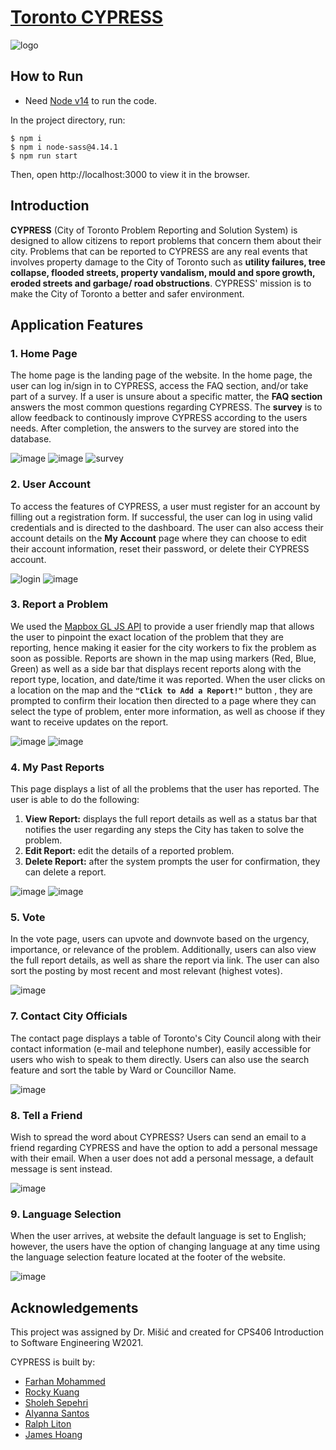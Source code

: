 # [Toronto CYPRESS](https://cypressw2021.netlify.app/)

![logo](https://user-images.githubusercontent.com/72548456/114451620-716fe600-9ba5-11eb-87e3-27c81cd03b7b.png)

## How to Run

-   Need [Node v14](https://nodejs.org/en/blog/release/v14.4.0/) to run the code.

In the project directory, run:

```
$ npm i
$ npm i node-sass@4.14.1
$ npm run start
```

Then, open http://localhost:3000 to view it in the browser.

## Introduction

**CYPRESS** (City of Toronto Problem Reporting and Solution System) is designed to allow citizens to report problems that concern them about their city. Problems that can be reported to CYPRESS are any real events that involves property damage to the City of Toronto such as **utility failures, tree collapse, flooded streets, property vandalism, mould and spore growth, eroded streets and garbage/ road obstructions**. CYPRESS' mission is to make the City of Toronto a better and safer environment.

## Application Features

### 1. Home Page

The home page is the landing page of the website. In the home page, the user can log in/sign in to CYPRESS, access the FAQ section, and/or take part of a survey. If a user is unsure about a specific matter, the **FAQ section** answers the most common questions regarding CYPRESS. The **survey** is to allow feedback to continously improve CYPRESS according to the users needs. After completion, the answers to the survey are stored into the database.

![image](https://user-images.githubusercontent.com/72548456/114468926-375d0f00-9bba-11eb-958f-afb7abe99092.png)
![image](https://user-images.githubusercontent.com/72548456/114639210-3c45bf80-9c9b-11eb-8608-c590d8d8481e.png)
![survey](https://user-images.githubusercontent.com/72548456/114468784-05e44380-9bba-11eb-9960-4b3a86da52c2.png)

### 2. User Account

To access the features of CYPRESS, a user must register for an account by filling out a registration form. If successful, the user can log in using valid credentials and is directed to the dashboard. The user can also access their account details on the **My Account** page where they can choose to edit their account information, reset their password, or delete their CYPRESS account.

![login](https://user-images.githubusercontent.com/72548456/114472052-9709e900-9bbf-11eb-8c99-03d15a920492.png)
![image](https://user-images.githubusercontent.com/72548456/114639294-731bd580-9c9b-11eb-9da1-a26ca03c4c0f.png)

### 3. Report a Problem

We used the [Mapbox GL JS API](https://docs.mapbox.com/mapbox-gl-js/api/) to provide a user friendly map that allows the user to pinpoint the exact location of the problem that they are reporting, hence making it easier for the city workers to fix the problem as soon as possible. Reports are shown in the map using markers (Red, Blue, Green) as well as a side bar that displays recent reports along with the report type, location, and date/time it was reported. When the user clicks on a location on the map and the **`"Click to Add a Report!"`** button , they are prompted to confirm their location then directed to a page where they can select the type of problem, enter more information, as well as choose if they want to receive updates on the report.

![image](https://user-images.githubusercontent.com/72548456/114639330-8cbd1d00-9c9b-11eb-81d2-ad11da9bca68.png)
![image](https://user-images.githubusercontent.com/72548456/114639465-f2110e00-9c9b-11eb-862e-f7af455fb9fc.png)

### 4. My Past Reports

This page displays a list of all the problems that the user has reported. The user is able to do the following:

1. **View Report:** displays the full report details as well as a status bar that notifies the user regarding any steps the City has taken to solve the problem.
2. **Edit Report:** edit the details of a reported problem.
3. **Delete Report:** after the system prompts the user for confirmation, they can delete a report.

![image](https://user-images.githubusercontent.com/72548456/114468239-25c73780-9bb9-11eb-98da-bd2ee900596a.png)
![image](https://user-images.githubusercontent.com/72548456/114469917-fbc34480-9bbb-11eb-940d-98da14def628.png)

### 5. Vote

In the vote page, users can upvote and downvote based on the urgency, importance, or relevance of the problem. Additionally, users can also view the full report details, as well as share the report via link. The user can also sort the posting by most recent and most relevant (highest votes).

![image](https://user-images.githubusercontent.com/72548456/114639357-a1011a00-9c9b-11eb-8dfb-a607a536c8f2.png)

### 7. Contact City Officials

The contact page displays a table of Toronto's City Council along with their contact information (e-mail and telephone number), easily accessible for users who wish to speak to them directly. Users can also use the search feature and sort the table by Ward or Councillor Name.

![image](https://user-images.githubusercontent.com/72548456/114465789-953b2800-9bb5-11eb-9666-262842aa0ebf.png)

### 8. Tell a Friend

Wish to spread the word about CYPRESS? Users can send an email to a friend regarding CYPRESS and have the option to add a personal message with their email. When a user does not add a personal message, a default message is sent instead.

![image](https://user-images.githubusercontent.com/72548456/114465913-c6b3f380-9bb5-11eb-8c67-cf3cf662f627.png)

### 9. Language Selection

When the user arrives, at website the default language is set to English; however, the users have the option of changing language at any time using the language selection feature located at the footer of the website.

![image](https://user-images.githubusercontent.com/72548456/114465888-be5bb880-9bb5-11eb-9166-1bcac2a100fc.png)

## Acknowledgements

This project was assigned by Dr. Mišić and created for CPS406 Introduction to Software Engineering W2021.

CYPRESS is built by:

-   [Farhan Mohammed](https://github.com/farhan-mohammed)
-   [Rocky Kuang](https://github.com/RockyLogic)
-   [Sholeh Sepehri](https://github.com/SholehSepehri)
-   [Alyanna Santos](https://github.com/al-yanna)
-   [Ralph Liton](https://github.com/rlitoncs)
-   [James Hoang](https://github.com/JustJames7)
